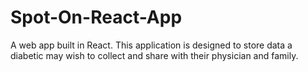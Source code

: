 # Spot-On-React-App
A web app built in React. This application is designed to store data a diabetic may wish to collect and share with their physician and family.

